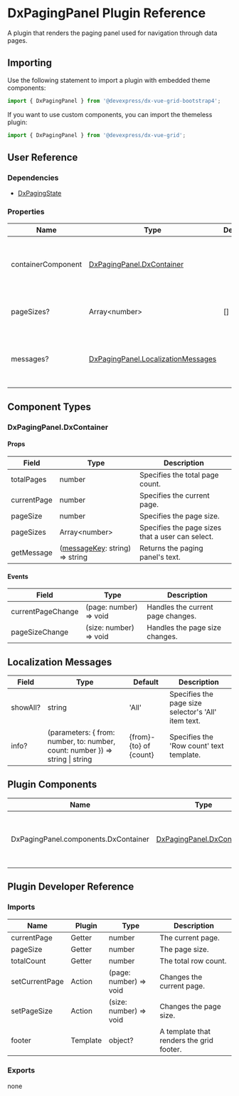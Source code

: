 # DxPagingPanel Plugin Reference

A plugin that renders the paging panel used for navigation through data pages.

## Importing

Use the following statement to import a plugin with embedded theme components:

```js
import { DxPagingPanel } from '@devexpress/dx-vue-grid-bootstrap4';
```

If you want to use custom components, you can import the themeless plugin:

```js
import { DxPagingPanel } from '@devexpress/dx-vue-grid';
```

## User Reference

### Dependencies

- [DxPagingState](paging-state.md)

### Properties

Name | Type | Default | Description
-----|------|---------|------------
containerComponent | [DxPagingPanel.DxContainer](#dxpagingpaneldxcontainer) | | A component that renders the paging panel.
pageSizes? | Array&lt;number&gt; | [] | The page sizes that a user can select.
messages? | [DxPagingPanel.LocalizationMessages](#localization-messages) | | An object that specifies the localization messages.

## Component Types

### DxPagingPanel.DxContainer

#### Props

Field | Type | Description
------|------|------------
totalPages | number | Specifies the total page count.
currentPage | number | Specifies the current page.
pageSize | number | Specifies the page size.
pageSizes | Array&lt;number&gt; | Specifies the page sizes that a user can select.
getMessage | ([messageKey](#localization-messages): string) => string | Returns the paging panel's text.

#### Events

Field | Type | Description
------|------|------------
currentPageChange | (page: number) => void | Handles the current page changes.
pageSizeChange | (size: number) => void | Handles the page size changes.

## Localization Messages

Field | Type | Default | Description
------|------|---------|------------
showAll? | string | 'All' | Specifies the page size selector's 'All' item text.
info? | (parameters: { from: number, to: number, count: number }) => string &#124; string | {from}-{to} of {count} | Specifies the 'Row count' text template.

## Plugin Components

Name | Type | Description
-----|------------|------------
DxPagingPanel.components.DxContainer | [DxPagingPanel.DxContainer](#dxpagingpaneldxcontainer) | A component that renders the paging panel.

## Plugin Developer Reference

### Imports

Name | Plugin | Type | Description
-----|--------|------|------------
currentPage | Getter | number | The current page.
pageSize | Getter | number | The page size.
totalCount | Getter | number | The total row count.
setCurrentPage | Action | (page: number) => void | Changes the current page.
setPageSize | Action | (size: number) => void | Changes the page size.
footer | Template | object? | A template that renders the grid footer.

### Exports

none
